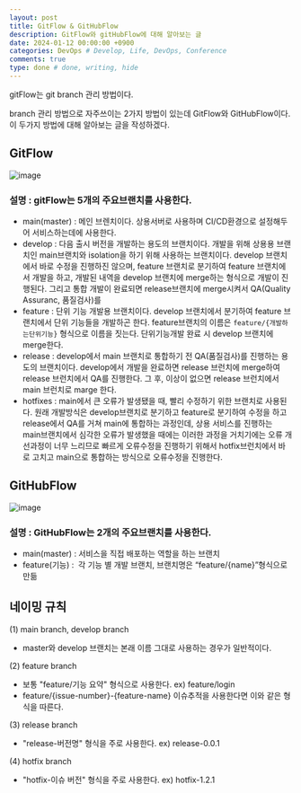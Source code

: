 ```yaml
---
layout: post
title: GitFlow & GitHubFlow
description: GitFlow와 gitHubFlow에 대해 알아보는 글
date: 2024-01-12 00:00:00 +0900
categories: DevOps # Develop, Life, DevOps, Conference
comments: true
type: done # done, writing, hide
---
```


gitFlow는 git branch 관리 방법이다.

branch 관리 방법으로 자주쓰이는 2가지 방법이 있는데 GitFlow와 GitHubFlow이다.
이 두가지 방법에 대해 알아보는 글을 작성하겠다.

## GitFlow

![image](https://github.com/koreamarin/koreamarin.github.io/assets/110477854/76e6f2b4-e766-4745-a759-20fa2284d4f6)

### 설명 : gitFlow는 5개의 주요브랜치를 사용한다.

- <span class='highlight-orange'>main(master)</span> : 메인 브렌치이다. 상용서버로 사용하며 CI/CD환경으로 설정해두어 서비스하는데에 사용한다.
- <span class='highlight-orange'>develop</span> : 다음 출시 버전을 개발하는 용도의 브랜치이다. 개발을 위해 상용용 브랜치인 main브랜치와 isolation을 하기 위해 사용하는 브랜치이다. develop 브랜치에서 바로 수정을 진행하진 않으며, feature 브랜치로 분기하여 feature 브랜치에서 개발을 하고, 개발된 내역을 develop 브랜치에 merge하는 형식으로 개발이 진행된다. 그리고 통합 개발이 완료되면 release브랜치에 merge시켜서 QA(Quality Assuranc, 품질검사)를
- <span class='highlight-orange'>feature</span> : 단위 기능 개발용 브랜치이다. develop 브랜치에서 분기하여 feature 브랜치에서 단위 기능들을 개발하곤 한다. feature브랜치의 이름은 `feature/{개발하는단위기능}` 형식으로 이름을 짓는다. 단위기능개발 완료 시 develop 브랜치에 merge한다.
- <span class='highlight-orange'>release</span> : develop에서 main 브랜치로 통합하기 전 QA(품질검사)를 진행하는 용도의 브랜치이다. develop에서 개발을 완료하면 release 브런치에 merge하여 release 브런치에서 QA를 진행한다. 그 후, 이상이 없으면 release 브런치에서 main 브런치로 marge 한다.
- <span class='highlight-orange'>hotfixes</span> : main에서 큰 오류가 발생됐을 때, 빨리 수정하기 위한 브랜치로 사용된다. 원래 개발방식은 develop브랜치로 분기하고 feature로 분기하여 수정을 하고 release에서 QA를 거쳐 main에 통합하는 과정인데, 상용 서비스를 진행하는 main브랜치에서 심각한 오류가 발생했을 때에는 이러한 과정을 거치기에는 오류 개선과정이 너무 느리므로 빠르게 오류수정을 진행하기 위해서 hotfix브런치에서 바로 고치고 main으로 통합하는 방식으로 오류수정을 진행한다.

## GitHubFlow

![image](https://github.com/koreamarin/koreamarin.github.io/assets/110477854/56ce5674-7edf-4a30-a89c-bb41bce60853)

### 설명 : GitHubFlow는 2개의 주요브랜치를 사용한다.

- <span class='highlight-orange'>main(master)</span> : 서비스을 직접 배포하는 역할을 하는 브랜치
- <span class='highlight-orange'>feature(기능)</span> :  각 기능 별 개발 브랜치, 브랜치명은 “feature/{name}”형식으로 만듦

## 네이밍 규칙

(1) main branch, develop branch

- master와 develop 브랜치는 본래 이름 그대로 사용하는 경우가 일반적이다.

(2) feature branch

- 보통 "feature/기능 요약" 형식으로 사용한다. ex) feature/login
- feature/{issue-number}-{feature-name} 이슈추적을 사용한다면 이와 같은 형식을 따른다.

(3) release branch

- "release-버전명" 형식을 주로 사용한다. ex) release-0.0.1

(4) hotfix branch

- "hotfix-이슈 버전" 형식을 주로 사용한다. ex) hotfix-1.2.1
